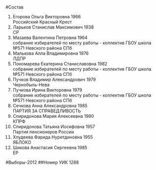 #Состав
1. Егорова Ольга Викторовна 1966   
    Российский Красный Крест
2. Ларьков Станислав Максимович 1938   
    СР
3. Мазаева Валентина Петровна 1964   
    собрание избирателей по месту работы - коллектив ГБОУ школа №571 Невского района СПб
4. Малькова Алла Владимировна 1976   
    ЛДПР
5. Пономарева Екатерина Станиславовна 1982   
    собрание избирателей по месту работы - коллектив ГБОУ школа №571 Невского района СПб
6. Пучков Владимир Александрович 1979   
    Чернобыль-Нева
7. Пучкова Ирина Викторовна 1979   
    собрание избирателей по месту работы - коллектив ГБОУ школа №571 Невского района СПб
8. Сечкова Анна Александровна 1985   
    ПАРТИЯ ЗА СПРАВЕДЛИВОСТЬ
9. Спиридонова Мария Алексеевна 1990   
    КПРФ
10. Спиридонова Татьяна Иосифовна 1957   
    Партия пенсионеров России
11. Хлудеева Фарида Нуретдиновна 1955   
    ЯБЛОКО
12. Шикова Анастасия Сергеевна 1985   
    ЕР

#Выборы-2012
##Номер УИК
1288